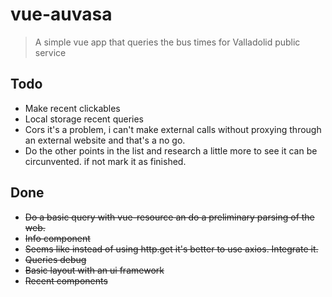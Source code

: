 # vue-auvasa

> A simple vue app that queries the bus times for Valladolid public service

## Todo

* Make recent clickables
* Local storage recent queries
* Cors it's a problem, i can't make external calls without proxying through an external website
and that's a no go.
* Do the other points in the list and research a little more to see it can be circunvented.
if not mark it as finished. 



## Done
* ~~Do a basic query with vue-resource an do a preliminary parsing of the web.~~
* ~~Info component~~
* ~~Seems like instead of using http.get it's better to use axios. Integrate it.~~
* ~~Queries debug~~
* ~~Basic layout with an ui framework~~
* ~~Recent components~~
